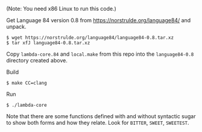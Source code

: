 
(Note: You need x86 Linux to run this code.)

Get Language 84 version 0.8 from https://norstrulde.org/language84/ and unpack.

    $ wget https://norstrulde.org/language84/language84-0.8.tar.xz
    $ tar xfJ language84-0.8.tar.xz

Copy `lambda-core.84` and `local.make` from this repo into the `language84-0.8` directory created above.

Build

    $ make CC=clang

Run

    $ ./lambda-core

Note that there are some functions defined with and without syntactic sugar to show both forms and how they relate. Look for `BITTER`, `SWEET`, `SWEETEST`.
